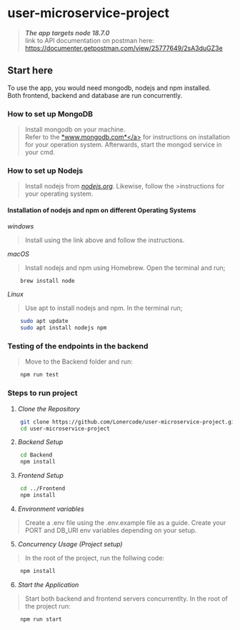 # user-microservice-project
>
> ***The app targets node 18.7.0***\
> link to API documentation on postman here: https://documenter.getpostman.com/view/25777649/2sA3duGZ3e

## Start here
To use the app, you would need mongodb, nodejs and npm installed.\
Both frontend, backend and database are run concurrently.


### How to set up MongoDB
> Install mongodb on your machine.\
> Refer to the <a href="https://www.mongodb.com/docs/manual/installation">*www.mongodb.com*</a> for instructions on installation for your operation system.
>Afterwards, start the mongod service in your cmd.

### How to set up Nodejs
>Install nodejs from <a href="https://nodejs.org">*nodejs.org*</a>. Likewise, follow the >instructions for your operating system.
#### Installation of nodejs and npm on different Operating Systems
*windows*
>Install using the link above and follow the instructions.

*macOS*
>Install nodejs and npm using Homebrew. Open the terminal and run;
```bash
    brew install node
```
*Linux*
>Use apt to install nodejs and npm. In the terminal run;
```bash
    sudo apt update
    sudo apt install nodejs npm
```
### Testing of the endpoints in the backend 
>Move to the Backend folder and run:
```bash
    npm run test
```

### Steps to run project
1. *Clone the Repository*
``` bash 
    git clone https://github.com/Lonercode/user-microservice-project.git
    cd user-microservice-project
```

2. *Backend Setup*
```bash
    cd Backend
    npm install
```

3. *Frontend Setup*
```bash
    cd ../Frontend
    npm install
```
4. *Environment variables*
> Create a .env file using the .env.example file as a guide.
> Create your PORT and DB_URI env variables depending on your setup.

5. *Concurrency Usage (Project setup)*
>In the root of the project, run the follwing code:
```bash
    npm install
```

6. *Start the Application*
>Start both backend and frontend servers concurrentlty. In the root of the project run:
```bash
    npm run start
```